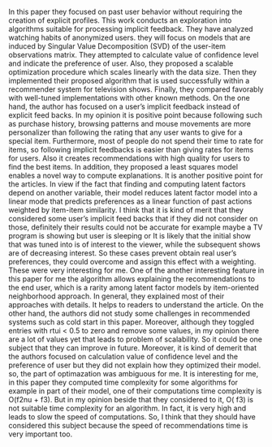 In this paper they focused on past user behavior without requiring the creation of explicit profiles. This work conducts an exploration into algorithms suitable for processing implicit feedback. They have analyzed watching habits of anonymized users. they will focus on models that are induced by Singular Value Decomposition (SVD) of the user-item observations matrix. They attempted to calculate value of confidence level and indicate the preference of user. Also, they proposed a scalable optimization procedure which scales linearly with the data size. Then they implemented their proposed algorithm that is used successfully within a recommender system for television shows. Finally, they compared favorably with well-tuned implementations with other known methods.
On the one hand, the author has focused on a user’s implicit feedback instead of explicit feed backs. In my opinion it is positive point because following such as purchase history, browsing patterns and mouse movements are more personalizer than following the rating that any user wants to give for a special item. Furthermore, most of people do not spend their time to rate for items, so following implicit feedbacks is easier than giving rates for items for users. Also it creates recommendations with high quality for users to find the best items.
In addition, they proposed a least squares model enables a novel way to compute explanations. It is another positive point for the articles. In view if the fact that finding and computing latent factors depend on another variable, their model reduces latent factor model into a linear mode that predicts preferences as a linear function of past actions weighted by item-item similarity.
I think that it is kind of merit that they considered some user’s implicit feed backs that if they did not consider on those, definitely their results could not be accurate for example maybe a TV program is showing but user is sleeping or It is likely that the initial show that was tuned into is of interest to the viewer, while the subsequent shows are of decreasing interest. So these cases prevent obtain real user’s preferences, they could overcome and assign this effect with a weighting. These were very interesting for me.
One of the another interesting feature in this paper for me the algorithm allows explaining the recommendations to the end user, which is a rarity among latent factor models by item-oriented neighborhood approach.
In general, they explained most of their approaches with details. It helps to readers to understand the article.
On the other hand, the authors did not study some challenges in recommended systems such as cold start in this paper. Moreover, although they toggled entries with rtui < 0.5 to zero and remove some values, in my opinion there are a lot of values yet that leads to problem of scalability. So it could be one subject that they can improve in future. 
Moreover, it is kind of demerit that the authors focused on calculation value of confidence level and the preference of user but they did not explain how they optimized their model. so, the part of optimazation was ambiguous for me.
It is interesting for me, in this paper they computed time complexity for some algorithms for example in part of their model, one of their computations time complexity is O(f2nu + f3). But in my opinion beside that they considered to it, O( f3) is not suitable time complexity for an algorithm. In fact, it is very high and leads to slow the speed of computations. So, I think that they should have considered this subject because the speed of recommendations time is very important too.


